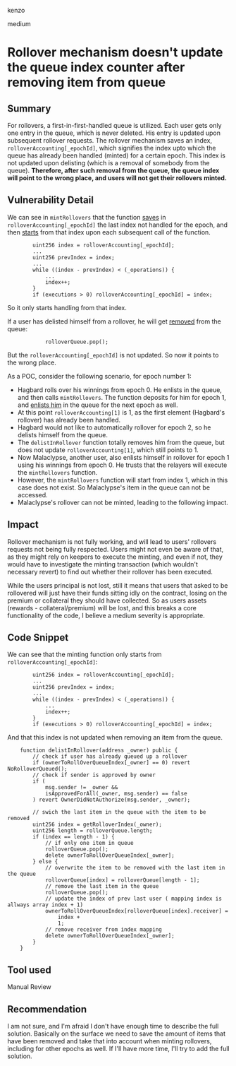 kenzo

medium

# Rollover mechanism doesn't update the queue index counter after removing item from queue

## Summary
For rollovers, a first-in-first-handled queue is utilized.
Each user gets only one entry in the queue, which is never deleted. His entry is updated upon subsequent rollover requests.
The rollover mechanism saves an index, `rolloverAccounting[_epochId]`, which signifies the index upto which the queue has already been handled (minted) for a certain epoch.
This index is not updated upon delisting (which is a removal of somebody from the queue).
**Therefore, after such removal from the queue, the queue index will point to the wrong place, and users will not get their rollovers minted.**

## Vulnerability Detail
We can see in `mintRollovers` that the function [saves](https://github.com/sherlock-audit/2023-03-Y2K/blob/main/Earthquake/src/v2/Carousel/Carousel.sol#L453) in `rolloverAccounting[_epochId]` the last index not handled for the epoch, and then [starts](https://github.com/sherlock-audit/2023-03-Y2K/blob/main/Earthquake/src/v2/Carousel/Carousel.sol#L393) from that index upon each subsequent call of the function.
```solidity
        uint256 index = rolloverAccounting[_epochId];
        ...
        uint256 prevIndex = index;
        ...
        while ((index - prevIndex) < (_operations)) {
            ...
            index++;
        }
        if (executions > 0) rolloverAccounting[_epochId] = index;
```
So it only starts handling from that index.

If a user has delisted himself from a rollover, he will get [removed](https://github.com/sherlock-audit/2023-03-Y2K/blob/main/Earthquake/src/v2/Carousel/Carousel.sol#L296) from the queue:
```solidity
            rolloverQueue.pop();
```
But the `rolloverAccounting[_epochId]` is not updated. So now it points to the wrong place.

As a POC, consider the following scenario, for epoch number 1:
- Hagbard rolls over his winnings from epoch 0. He enlists in the queue, and then calls `mintRollovers`. The function deposits for him for epoch 1, and [enlists him](https://github.com/sherlock-audit/2023-03-Y2K/blob/main/Earthquake/src/v2/Carousel/Carousel.sol#L257) in the queue for the next epoch as well.
- At this point `rolloverAccounting[1]` is 1, as the first element (Hagbard's rollover) has already been handled.
- Hagbard would not like to automatically rollover for epoch 2, so he delists himself from the queue.
- The `delistInRollover` function totally removes him from the queue, but does not update `rolloverAccounting[1]`, which still points to 1.
- Now Malaclypse, another user, also enlists himself in rollover for epoch 1 using his winnings from epoch 0. He trusts that the relayers will execute the `mintRollovers` function.
- However, the `mintRollovers` function will start from index 1, which in this case does not exist. So Malaclypse's item in the queue can not be accessed.
- Malaclypse's rollover can not be minted, leading to the following impact.

## Impact
Rollover mechanism is not fully working, and will lead to users' rollovers requests not being fully respected.
Users might not even be aware of that, as they might rely on keepers to execute the minting, and even if not, they would have to investigate the minting transaction (which wouldn't necessary revert) to find out whether their rollover has been executed.

While the users principal is not lost, still it means that users that asked to be rollovered will just have their funds sitting idly on the contract, losing on the premium or collateral they should have collected.
So as users assets (rewards - collateral/premium) will be lost, and this breaks a core functionality of the code, I believe a medium severity is appropriate.

## Code Snippet
We can see that the minting function only starts from `rolloverAccounting[_epochId]`:
```solidity
        uint256 index = rolloverAccounting[_epochId];
        ...
        uint256 prevIndex = index;
        ...
        while ((index - prevIndex) < (_operations)) {
            ...
            index++;
        }
        if (executions > 0) rolloverAccounting[_epochId] = index;
```
And that this index is not updated when removing an item from the queue.
```solidity
    function delistInRollover(address _owner) public {
        // check if user has already queued up a rollover
        if (ownerToRollOverQueueIndex[_owner] == 0) revert NoRolloverQueued();
        // check if sender is approved by owner
        if (
            msg.sender != _owner &&
            isApprovedForAll(_owner, msg.sender) == false
        ) revert OwnerDidNotAuthorize(msg.sender, _owner);

        // swich the last item in the queue with the item to be removed
        uint256 index = getRolloverIndex(_owner);
        uint256 length = rolloverQueue.length;
        if (index == length - 1) {
            // if only one item in queue
            rolloverQueue.pop();
            delete ownerToRollOverQueueIndex[_owner];
        } else {
            // overwrite the item to be removed with the last item in the queue
            rolloverQueue[index] = rolloverQueue[length - 1];
            // remove the last item in the queue
            rolloverQueue.pop();
            // update the index of prev last user ( mapping index is allways array index + 1)
            ownerToRollOverQueueIndex[rolloverQueue[index].receiver] =
                index +
                1;
            // remove receiver from index mapping
            delete ownerToRollOverQueueIndex[_owner];
        }
    }
```

## Tool used

Manual Review

## Recommendation
I am not sure, and I'm afraid I don't have enough time to describe the full solution. Basically on the surface we need to save the amount of items that have been removed and take that into account when minting rollovers, including for other epochs as well. If I'll have more time, I'll try to add the full solution.